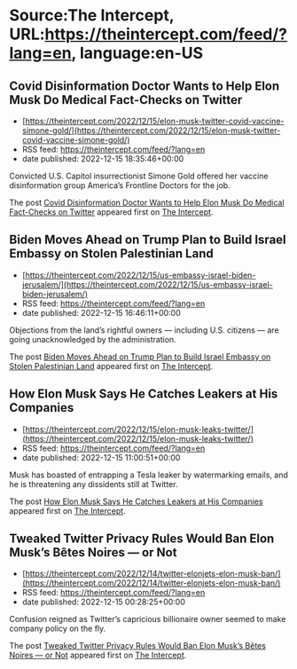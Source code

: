 # Source:The Intercept, URL:https://theintercept.com/feed/?lang=en, language:en-US

## Covid Disinformation Doctor Wants to Help Elon Musk Do Medical Fact-Checks on Twitter
 - [https://theintercept.com/2022/12/15/elon-musk-twitter-covid-vaccine-simone-gold/](https://theintercept.com/2022/12/15/elon-musk-twitter-covid-vaccine-simone-gold/)
 - RSS feed: https://theintercept.com/feed/?lang=en
 - date published: 2022-12-15 18:35:46+00:00

<p>Convicted U.S. Capitol insurrectionist Simone Gold offered her vaccine disinformation group America’s Frontline Doctors for the job.</p>
<p>The post <a href="https://theintercept.com/2022/12/15/elon-musk-twitter-covid-vaccine-simone-gold/" rel="nofollow">Covid Disinformation Doctor Wants to Help Elon Musk Do Medical Fact-Checks on Twitter</a> appeared first on <a href="https://theintercept.com" rel="nofollow">The Intercept</a>.</p>

## Biden Moves Ahead on Trump Plan to Build Israel Embassy on Stolen Palestinian Land
 - [https://theintercept.com/2022/12/15/us-embassy-israel-biden-jerusalem/](https://theintercept.com/2022/12/15/us-embassy-israel-biden-jerusalem/)
 - RSS feed: https://theintercept.com/feed/?lang=en
 - date published: 2022-12-15 16:46:11+00:00

<p>Objections from the land’s rightful owners — including U.S. citizens — are going unacknowledged by the administration.</p>
<p>The post <a href="https://theintercept.com/2022/12/15/us-embassy-israel-biden-jerusalem/" rel="nofollow">Biden Moves Ahead on Trump Plan to Build Israel Embassy on Stolen Palestinian Land</a> appeared first on <a href="https://theintercept.com" rel="nofollow">The Intercept</a>.</p>

## How Elon Musk Says He Catches Leakers at His Companies
 - [https://theintercept.com/2022/12/15/elon-musk-leaks-twitter/](https://theintercept.com/2022/12/15/elon-musk-leaks-twitter/)
 - RSS feed: https://theintercept.com/feed/?lang=en
 - date published: 2022-12-15 11:00:51+00:00

<p>Musk has boasted of entrapping a Tesla leaker by watermarking emails, and he is threatening any dissidents still at Twitter.</p>
<p>The post <a href="https://theintercept.com/2022/12/15/elon-musk-leaks-twitter/" rel="nofollow">How Elon Musk Says He Catches Leakers at His Companies</a> appeared first on <a href="https://theintercept.com" rel="nofollow">The Intercept</a>.</p>

## Tweaked Twitter Privacy Rules Would Ban Elon Musk’s Bêtes Noires — or Not
 - [https://theintercept.com/2022/12/14/twitter-elonjets-elon-musk-ban/](https://theintercept.com/2022/12/14/twitter-elonjets-elon-musk-ban/)
 - RSS feed: https://theintercept.com/feed/?lang=en
 - date published: 2022-12-15 00:28:25+00:00

<p>Confusion reigned as Twitter’s capricious billionaire owner seemed to make company policy on the fly.</p>
<p>The post <a href="https://theintercept.com/2022/12/14/twitter-elonjets-elon-musk-ban/" rel="nofollow">Tweaked Twitter Privacy Rules Would Ban Elon Musk’s Bêtes Noires — or Not</a> appeared first on <a href="https://theintercept.com" rel="nofollow">The Intercept</a>.</p>

